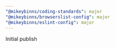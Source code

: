 ```yaml
---
"@mikeybinns/coding-standards": major
"@mikeybinns/browserslist-config": major
"@mikeybinns/eslint-config": major
---
```


Initial publish
